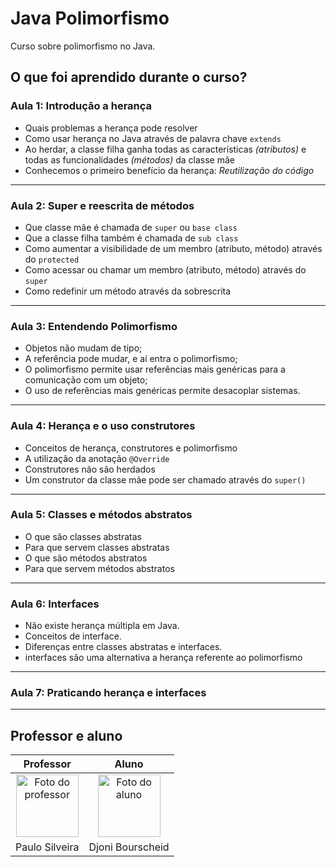 # Java Polimorfismo

Curso sobre polimorfismo no Java.

## O que foi aprendido durante o curso?

### Aula 1: Introdução a herança

- Quais problemas a herança pode resolver
- Como usar herança no Java através de palavra chave `extends`
- Ao herdar, a classe filha ganha todas as características *(atributos)* e todas as funcionalidades *(métodos)* da classe mãe
- Conhecemos o primeiro benefício da herança: *Reutilização do código*

---

### Aula 2: Super e reescrita de métodos

- Que classe mãe é chamada de `super` ou `base class`
- Que a classe filha também é chamada de `sub class`
- Como aumentar a visibilidade de um membro (atributo, método) através do `protected`
- Como acessar ou chamar um membro (atributo, método) através do `super`
- Como redefinir um método através da sobrescrita

---

### Aula 3: Entendendo Polimorfismo

- Objetos não mudam de tipo;
- A referência pode mudar, e aí entra o polimorfismo;
- O polimorfismo permite usar referências mais genéricas para a comunicação com um objeto;
- O uso de referências mais genéricas permite desacoplar sistemas.

---

### Aula 4: Herança e o uso construtores

- Conceitos de herança, construtores e polimorfismo
- A utilização da anotação `@Override`
- Construtores não são herdados
- Um construtor da classe mãe pode ser chamado através do `super()`

---

### Aula 5: Classes e métodos abstratos

- O que são classes abstratas
- Para que servem classes abstratas
- O que são métodos abstratos
- Para que servem métodos abstratos

---

### Aula 6: Interfaces

- Não existe herança múltipla em Java.
- Conceitos de interface.
- Diferenças entre classes abstratas e interfaces.
- interfaces são uma alternativa a herança referente ao polimorfismo

---

### Aula 7: Praticando herança e interfaces

---

## Professor e aluno

Professor | Aluno
:---:     | :---:
<a href="https://github.com/peas" target="_blank" rel="noopener noreferrer"><img width="100" height="100" src="https://github.com/peas.png" alt="Foto do professor" title="Foto do professor"></a> | <a href="https://github.com/djonibourscheid" target="_blank" rel="noopener noreferrer"><img width="100" height="100" src="https://github.com/djonibourscheid.png" alt="Foto do aluno" title="Foto do aluno"></a>
Paulo Silveira |Djoni Bourscheid
